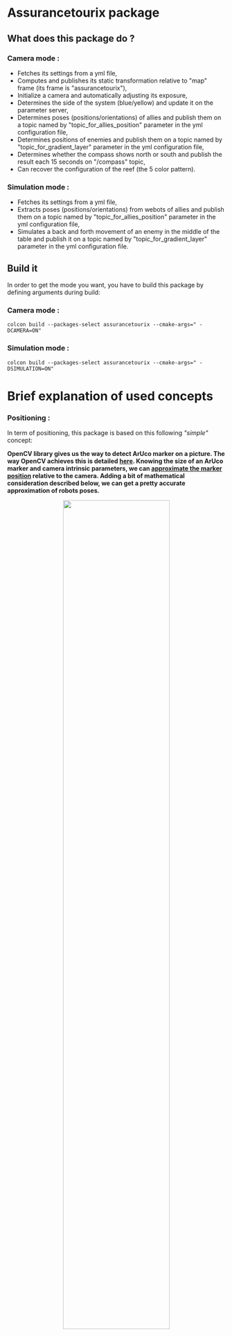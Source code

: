 # Assurancetourix package

## What does this package do ?

### Camera mode :

- Fetches its settings from a yml file,
- Computes and publishes its static transformation relative to "map" frame (its frame is "assurancetourix"),
- Initialize a camera and automatically adjusting its exposure,
- Determines the side of the system (blue/yellow) and update it on the parameter server,
- Determines poses (positions/orientations) of allies and publish them on a topic named by "topic_for_allies_position" parameter in the yml configuration file,
- Determines positions of enemies and publish them on a topic named by "topic_for_gradient_layer" parameter in the yml configuration file,
- Determines whether the compass shows north or south and publish the result each 15 seconds on "/compass" topic,
- Can recover the configuration of the reef (the 5 color pattern).

### Simulation mode :

- Fetches its settings from a yml file,
- Extracts poses (positions/orientations) from webots of allies and publish them on a topic named by "topic_for_allies_position" parameter in the yml configuration file,
- Simulates a back and forth movement of an enemy in the middle of the table and publish it on a topic named by "topic_for_gradient_layer" parameter in the yml configuration file.

## Build it

In order to get the mode you want, you have to build this package by defining arguments during build:

### Camera mode :
`colcon build --packages-select assurancetourix --cmake-args=" -DCAMERA=ON"`

### Simulation mode :
`colcon build --packages-select assurancetourix --cmake-args=" -DSIMULATION=ON"`

# Brief explanation of used concepts

### Positioning :

In term of positioning, this package is based on this following *"simple"* concept:

**OpenCV library gives us the way to detect ArUco marker on a picture. The way OpenCV achieves this is detailed [here](https://docs.opencv.org/4.5.2/d5/dae/tutorial_aruco_detection.html). Knowing the size of an ArUco marker and camera intrinsic parameters, we can [approximate the marker position](https://docs.opencv.org/4.5.2/d9/d6a/group__aruco.html#ga84dd2e88f3e8c3255eb78e0f79571bd1) relative to the camera. Adding a bit of mathematical consideration described below, we can get a pretty accurate approximation of robots poses.**

<p align="center">
<img src="./doc/pictures/aruco_detection.png" title="" width="70%">
</p>
<br/>

### Color finding :

The way OpenCV compute position is way harder than the reverse consideration which is :
*Finding a pixel in the picture knowing camera intrinsic parameters and a given x, y, z position relative to the camera.*

In fact the difficult part of this is to understand mathematics models we are using in this package. We haven't been capable of finding a function in OpenCV that directly solves the problem, so we had to mathematically investigate how to achieve it. Don't worry I'll describe it later.

Knowing the pixel of interest, it's easy to get the color, indeed, an image (in OpenCV) is an array of array of unsigned char[3] such as [blue, green, red].

## Positioning

The basic concept of positioning explained, we can start diving into some more complex considerations.

Remember, in order to get an estimation positions of ArUco markers, we have to find camera intrinsic parameters. Luckily, I wrote for you a [complete guide](https://github.com/robotique-ecam/new_camera_calibration) to find those. This repository **isn't perfect**, maybe you'll have to modify a bit of some codes for it to achieve what you want, but overall, i think it's the **perfect way to introduce and understand** the different models involved.

*Disclaimer : for performance reasons, Assurancetourix package is written in cpp and not in python as in the "new_camera_calibration" repository.*

Now you've read "new_camera_calibration" repository, you understand a bit more about, what on the earth, are the pinhole and fisheye models.

But before continuing I want to describe a bit more about the link between the original image and the fisheye correction model image knowing camera intrinsic parameters of the fisheye model.

*Original image on the left, fisheye corrected model image **balanced** (balance 0.3) on the right*

<p align="center">
<img src="./doc/pictures/fisheye_model.png" title="" width="70%">
</p>
<br/>

If the image wasn't balanced (*balance 0.0*), it would have this appearance:

<p align="center">
<img src="./doc/pictures/fisheye_unbalanced.jpg" title="" width="70%">
</p>
<br/>

*(The picture isn't far away from the table from my perspective, that's why i add a little bit of balance.)*

In case you haven't understand what i want to describe, it's this following projection:
*I have a pixel from my original image that i want to transfer into my fisheye corrected image balanced.*

<p align="center">
<img src="./doc/pictures/fisheye_correction_projection.png" title="" width="70%">
</p>
<br/>

They're 2 steps to project a pixel from the original picture to the fisheye corrected and balanced one :
- First of all call the `cv::fisheye::undistortPoints` described in the [OpenCV documentation](https://docs.opencv.org/3.4/db/d58/group__calib3d__fisheye.html#gab738cdf90ceee97b2b52b0d0e7511541) .
- Then, you'll need a transformation matrix that apply this described balance (this matrix is returned by [this line](https://github.com/robotique-ecam/new_camera_calibration/blob/dd0f6d4a4a6e2ea9ae4b847f263cee3a2a607e0b/fisheye_model/fisheye_undistord.py#L49) in the script that undistort a fisheye picture in the *new_camera_calibration* repository). Having this matrix (I'll call it new_K), here's the equation to get the new pixel position:

<p align="center">
<img src="./doc/formulas/projection_original_to_fisheye_corrected_balanced/formula_pic.png" title="" width="40%">
</p>
<br/>

### Camera settings

*How did we choose settings of the camera ?*
I'll assume you have a little background on how a camera works. We used a cool tools called [guvcview](https://doc.ubuntu-fr.org/guvcview) a very useful tool in which you can configure a bunch of options of you camera.

The principal difficulty was to **find a balance between motion blur and exposure time**. Keep in mind that we're capturing images of moving objects, that's not a problem if you're using a camera with a global shutter but they're way too expensive for us. That's why we're using a camera with an electronic rolling shutter.

If the exposure time if high, your image will be crystal clear in terms of colors (if other settings such as in the [yml parameters](https://github.com/robotique-ecam/cdfr/blob/0ad78d1e6dd02f59c0d3c98cf28d651a6cd22c88/src/assurancetourix/assurancetourix/param/assurancetourix.yml) file are correctly balanced), **but** you'll capture motion blur, so ArUco marker detection will not work as expected. In the opposite, if you set the exposure of the camera too low, for sure motion blur will not exist, **but** the picture will be way too dark for the ArUco marker detection to work as expected.

*An advice for you is to do some ArUco detection tests with settings that suits your camera and tweak them in order to have the lowest exposure time.*

**Now big problem :**
Ok that's cool, your settings are working great, but **only in your actual condition !** In fact the exposure setting is heavily dependent from the ambient light. We had to find a way to automatically configures it when starting Assurancetourix.

The solution is pretty simple:
- Put a white paper somewhere on the table (at known coordinates),
- Initialize the exposure value at a given start value,
- Check on the picture, at the white paper pixels, the BGR value,
	- If the average of the BGR value isn't high enough, raise the exposure,
	- If this average value is good enough, the time exposure is good enough, end of the auto-calibration.

<p align="center">
<img src="./doc/pictures/white_paper.jpg" title="" width="70%">
</p>
<br/>

If you pay attention at the exposure solution, you've noticed that I wrote about a way to find pixel from a given coordinate on the table. It's a bit early to discuss about it, but I will cover this topic a little later in this documentation.

### Get a position from a detected ArUco marker

Now it's time for you to understand how to find a pose (position, orientation) from a given ArUco marker that has been detected.

Reminder on our setup :
- Our camera is the [following](https://www.amazon.com/Camera-IMX317-Sensor-Windows-Android/dp/B08CV37Y2H?th=1): 4k camera, 170° fisheye lens, IMX317,
- It is used as central tracking system,
- Raspberry pi 4.

Here are steps to find the location of an ArUco marker (for our setup):
- [Step 1](https://github.com/robotique-ecam/cdfr/blob/0ad78d1e6dd02f59c0d3c98cf28d651a6cd22c88/src/assurancetourix/assurancetourix/src/assurancetourix.cpp#L298): Capture an image,
- [Step 2](https://github.com/robotique-ecam/cdfr/blob/0ad78d1e6dd02f59c0d3c98cf28d651a6cd22c88/src/assurancetourix/assurancetourix/src/assurancetourix.cpp#L424): Find the ArUco on this image, `cv::aruco::detectMarkers` gives us a vector of vector of Point2f (typically x,y of a pixel), each Point2f represents an edge of a detected marker. Plus we have a vector of ID of ArUco markers detected in the picture.
- [Step 3](https://github.com/robotique-ecam/cdfr/blob/0ad78d1e6dd02f59c0d3c98cf28d651a6cd22c88/src/assurancetourix/assurancetourix/src/assurancetourix.cpp#L400): Project all pixels of interest from the original picture to a space which represent the so called *fisheye corrected and balanced space* with the technique described in *the preamble*.
- [Step 4](https://github.com/robotique-ecam/cdfr/blob/0ad78d1e6dd02f59c0d3c98cf28d651a6cd22c88/src/assurancetourix/assurancetourix/src/assurancetourix.cpp#L504): Estimate poses of detected ArUco markers, knowing you've projected pixels of interest into a pinhole model, you can call `cv::aruco::estimatePoseSingleMarkers` with intrinsic parameters of your pinhole model. You get two vectors of vec3D representing the translation and orientation relative to the camera.

Of course that's a bit complex in terms of code because there's other stuff happening in the same time in our code. Such as the transformation of all markers from *assurancetourix* frame to a frame we're calling *map*, the estimation of robots poses extracted from all the poses of markers etc. This will be described later in the documentation.

Some details I think it's good for you to know:
- The accuracy of your positioning depends a lot of your camera models, **do not rush the model determination step** (described in "new_camera_calibration"). For example, with 400 pictures for determining the fisheye_model and another 400 pictures for the pinhole model, we achieved less than 1 cm accuracy near the camera and 3 cm accuracy in edges of the table,
- Read a lot of documentations about what you're using. By understanding what you are manipulating, it'll be a lot easier for you to understand what is going wrong,
- Tweak [parameters](https://docs.opencv.org/4.5.2/d1/dcd/structcv_1_1aruco_1_1DetectorParameters.html) of the ArUco detection, here's a pro tip: [corner refinement](https://github.com/robotique-ecam/cdfr/blob/0ad78d1e6dd02f59c0d3c98cf28d651a6cd22c88/src/assurancetourix/assurancetourix/src/assurancetourix.cpp#L39).

### Estimate the transformation of camera frame to map frame

At this point you know how to get poses of ArUco markers in your image relative to the camera frame. **But** the problem is that we don't want coordinates of ArUco markers relative to camera but relative to map instead. Here's a screenshot of rviz2 showing both frames assurancetourix and map, the arrow is what we're looking for: **the transformation between assurancetourix and map**.

<p align="center">
<img src="./doc/pictures/assurancetourix_map_tf.jpg" title="" width="70%">
</p>
<br/>

*A transformation is a couple "translation/rotation" which convert a frame into another one.*

As a first approach, we were considering a static transformation, which is a **really bad idea** but we had to start somewhere. This was a bad idea because the slightest error in positioning the camera on the mast  will inevitably lead to a large error while computing poses of ArUco markers.

**How to compute the transformation between those frames ?**

By looking at the map, you'll see something really interesting in the middle of it. There is an ArUco marker waiting for us to be used.

<p align="center">
<img src="./doc/pictures/middle_aruco.png" title="" width="70%">
</p>
<br/>

Remember, you know how to get poses of ArUco markers relative to camera. With the pose of this center ArUco in the camera frame and by knowing the pose of this marker in the map frame (x=1.5, y=0.75), mathematically there's a way to find the transformation between assurancetourix and map frames.

Here are steps to find this transformation:
- [Step 1](https://github.com/robotique-ecam/cdfr/blob/22f4b346f28eda8f42e1db540ca941e9027e4f86/src/assurancetourix/assurancetourix/src/assurancetourix.cpp#L174): Capture a bunch of images, apply the algorithm to detect and estimate ArUco poses and average poses (it'll work for one image but a lot of them will increase the precision of the pose),
- [Step 2](https://github.com/robotique-ecam/cdfr/blob/22f4b346f28eda8f42e1db540ca941e9027e4f86/src/assurancetourix/assurancetourix/src/assurancetourix.cpp#L208): Inverse this pose in order to get the camera frame relative to the center marker frame,
-  [Step 3](https://github.com/robotique-ecam/cdfr/blob/22f4b346f28eda8f42e1db540ca941e9027e4f86/src/assurancetourix/assurancetourix/src/assurancetourix.cpp#L215): Now we have camera relative to center marker and center marker relative to map, we can compute camera relative to map i.e. the transformation between assurancetourix and map frames.

You might get a little concerned about all those transformations stuff. Indeed the mathematical consideration is fully blurred transformation wise because we’re using  *[geometry2](https://github.com/ros2/geometry2/tree/galactic)* ros2 package which contains all we need about transformations. The idea is simple, people who made this package optimized it, by using it there will be a lot less errors than if we wrote by hand all equations.

**I highly recommend** you to get a look at the [tf2_kdl](https://github.com/ros2/geometry2/blob/foxy/tf2_kdl/include/tf2_kdl/tf2_kdl.h) library which is quite easy to understand and use transformations wise.

### Estimate poses of markers in the map frame

Pretty straight forward :
- [Step 1](https://github.com/robotique-ecam/cdfr/blob/0ad78d1e6dd02f59c0d3c98cf28d651a6cd22c88/src/assurancetourix/assurancetourix/src/assurancetourix.cpp#L504): Estimate markers poses using the above description on *getting a position from a detected ArUco marker*,
- [Step 2](https://github.com/robotique-ecam/cdfr/blob/0ad78d1e6dd02f59c0d3c98cf28d651a6cd22c88/src/assurancetourix/assurancetourix/src/assurancetourix.cpp#L477): Just transform markers assurancetourix relative to markers map relative using the transformation between assurancetourix and map (described above).

### Estimate robots poses

Alright, now that you know how to get markers poses relative to map, I can explain you how to compute robots poses. As you noticed, they're 6 ArUcos markers all around our robots, plus one smaller ArUco marker on top of each. There're simple reasons why:
- It's not really longer to spot one or 10 markers on a picture during marker detection,
- Generally in physics, we prefer to get an average value instead of a specific one not necessarily representative,
- ArUcos on our robots are a bit larger, a lot more pixels are considered in detection so the precision is increased.

To compute robots poses, let me introduce you [**Geometrix**](https://github.com/robotique-ecam/cdfr/blob/d7179e35e68f9bd7a9d47b45bdf30532d12022c5/src/assurancetourix/assurancetourix/include/geometrix.hpp#L20) ! The only goal of this class is to sort ArUcos in 4 categories (asterix, obelix, enemy 1, enemy 2) and estimate poses of each robot.

Here are steps of the routine:
- [Step 1](https://github.com/robotique-ecam/cdfr/blob/d7179e35e68f9bd7a9d47b45bdf30532d12022c5/src/assurancetourix/assurancetourix/src/assurancetourix.cpp#L543): Assurancetourix sends 2 MarkerArray of detected ArUcos of allies and enemies unsorted, there can be 0 up to 14 different markers at each iteration (here a *marker* is a [visualization_msgs::msg::Marker](http://docs.ros.org/en/noetic/api/visualization_msgs/html/msg/Marker.html) type),
- [Step 2](https://github.com/robotique-ecam/cdfr/blob/d7179e35e68f9bd7a9d47b45bdf30532d12022c5/src/assurancetourix/assurancetourix/src/geometrix.cpp#L87): Geometrix sort allies markers into 2 categories which are actual_asterix and actual_obelix (MarkerArray types). IDs of asterix, obelix and enemies markers are written in the [yml configuration file](https://github.com/robotique-ecam/cdfr/blob/d7179e35e68f9bd7a9d47b45bdf30532d12022c5/src/assurancetourix/assurancetourix/param/assurancetourix.yml#L21). If it cannot sort a marker, it's because it's a top one which is put in unknown_allies (MarkerArray),
-  [Step 3](https://github.com/robotique-ecam/cdfr/blob/d7179e35e68f9bd7a9d47b45bdf30532d12022c5/src/assurancetourix/assurancetourix/src/geometrix.cpp#L93): Same thing for enemies, markers are stored in actual_first_enemy, actual_second_enemy and unknown_enemies (MarkerArray),
- [Step 4](https://github.com/robotique-ecam/cdfr/blob/d7179e35e68f9bd7a9d47b45bdf30532d12022c5/src/assurancetourix/assurancetourix/src/geometrix.cpp#L99): Geometrix tries to know if each unknown_allies marker are an asterix or obelix one by drawing a circle around the position of this unknown marker and checking if all asterix or obelix markers positions are into,
- [Step 5](https://github.com/robotique-ecam/cdfr/blob/d7179e35e68f9bd7a9d47b45bdf30532d12022c5/src/assurancetourix/assurancetourix/src/geometrix.cpp#L104): Same thing for unknown_enemies,
- [Step 6](https://github.com/robotique-ecam/cdfr/blob/d7179e35e68f9bd7a9d47b45bdf30532d12022c5/src/assurancetourix/assurancetourix/src/geometrix.cpp#L110): Computes asterix and obelix poses using geometric considerations explained below,
- [Step 7](https://github.com/robotique-ecam/cdfr/blob/d7179e35e68f9bd7a9d47b45bdf30532d12022c5/src/assurancetourix/assurancetourix/src/geometrix.cpp#L112): Computes enemy 1 and enemy 2 positions using geometric considerations explained below (no need to compute orientation as they're enemies),
- [Step 8](https://github.com/robotique-ecam/cdfr/blob/d7179e35e68f9bd7a9d47b45bdf30532d12022c5/src/assurancetourix/assurancetourix/src/geometrix.cpp#L117): Predict movements of each enemy marker (for robots planners) and put a one frame later estimation position marker into enemies_markers_to_publish (MarkerArray),
- [Step 9](https://github.com/robotique-ecam/cdfr/blob/d7179e35e68f9bd7a9d47b45bdf30532d12022c5/src/assurancetourix/assurancetourix/src/geometrix.cpp#L120): Publish allies and enemies MarkerArray.

### Mathematical consideration for an ally :

Here's a schematic of an ally and its parameters used for pose estimation in Geometrix:

<p align="center">
<img src="./doc/pictures/geometrix_ally_schematic.png" title="" width="70%">
</p>
<br/>

The [algorithm estimating the pose of an ally](https://github.com/robotique-ecam/cdfr/blob/d7179e35e68f9bd7a9d47b45bdf30532d12022c5/src/assurancetourix/assurancetourix/src/geometrix.cpp#L127).

As you can imagine, they're several cases depending on the position and orientation of the considered ally (different number of ArUcos detected). The algorithm estimating the pose of an ally naively checks all known cases and average the ally pose depending on cases it was facing.

The algorithm:
- [Step 1](https://github.com/robotique-ecam/cdfr/blob/d7179e35e68f9bd7a9d47b45bdf30532d12022c5/src/assurancetourix/assurancetourix/src/geometrix.cpp#L128): Removes the top marker if it's too far away from the camera (which means its pose estimation isn't good enough),
- [Step 2](https://github.com/robotique-ecam/cdfr/blob/d7179e35e68f9bd7a9d47b45bdf30532d12022c5/src/assurancetourix/assurancetourix/src/geometrix.cpp#L135): Sorts the given ally_marker_array in 4 MarkerArrays (front, back, top, side) depending on disposition of markers IDs values given in the [yml configuration file](https://github.com/robotique-ecam/cdfr/blob/d7179e35e68f9bd7a9d47b45bdf30532d12022c5/src/assurancetourix/assurancetourix/param/assurancetourix.yml#L21) and whether the ally is asterix or obelix,
- [Step 3](https://github.com/robotique-ecam/cdfr/blob/d7179e35e68f9bd7a9d47b45bdf30532d12022c5/src/assurancetourix/assurancetourix/src/geometrix.cpp#L141): Goes through all known cases (for example 2 fronts and one side markers means [this](https://github.com/robotique-ecam/cdfr/blob/d7179e35e68f9bd7a9d47b45bdf30532d12022c5/src/assurancetourix/assurancetourix/src/geometrix.cpp#L142) and [this](https://github.com/robotique-ecam/cdfr/blob/d7179e35e68f9bd7a9d47b45bdf30532d12022c5/src/assurancetourix/assurancetourix/src/geometrix.cpp#L164) calculation),
	- If a calculation occurs, adds the result into avg_point and avg_angle,
- [Step 4](https://github.com/robotique-ecam/cdfr/blob/d7179e35e68f9bd7a9d47b45bdf30532d12022c5/src/assurancetourix/assurancetourix/src/geometrix.cpp#L232): If there was at least one calculation, averages avg_point and avg_angle depending on how many calculations occurred then creates a markers with the resulting pose of this algorithm which is the pose of the ally.

I'm not going to deep into detailing mathematics behind all cases as they are **really really basic geometric calculations**.

### Mathematical consideration for an enemy :

Here's a schematic of an enemy and its parameters used for position estimation in Geometrix:

<p align="center">
<img src="./doc/pictures/geometrix_enemy_schematic.png" title="" width="70%">
</p>
<br/>

The [algorithm estimating the position of an enemy](https://github.com/robotique-ecam/cdfr/blob/d7179e35e68f9bd7a9d47b45bdf30532d12022c5/src/assurancetourix/assurancetourix/src/geometrix.cpp#L261).

This algorithm is pretty much the **same thing as for an ally**, so I'm not about to detail it.

## Color finding :

As explained in the *preamble*, we found a way to get a color from a position in the map frame.

Here are steps to achieve it:
- [Step 1](https://github.com/robotique-ecam/cdfr/blob/d7179e35e68f9bd7a9d47b45bdf30532d12022c5/src/assurancetourix/assurancetourix/src/assurancetourix.cpp#L554): Project the 3 dimensional point from *map* frame to *assurancetourix* frame, the resulting point is about to be called pt_assurancetourix,
- [Step 2](https://github.com/robotique-ecam/cdfr/blob/d7179e35e68f9bd7a9d47b45bdf30532d12022c5/src/assurancetourix/assurancetourix/src/assurancetourix.cpp#L566): Find the pixel of interest in the pinhole model:

<p align="center">
<img src="./doc/formulas/color_finding/second_step.png" title="" width="70%">
</p>
<br/>

- [Step 3](https://github.com/robotique-ecam/cdfr/blob/d7179e35e68f9bd7a9d47b45bdf30532d12022c5/src/assurancetourix/assurancetourix/src/assurancetourix.cpp#L570): Project this pixel into the fisheye model unbalanced using the new_K matrix described in the preamble:

<p align="center">
<img src="./doc/formulas/color_finding/third_step.png" title="" width="70%">
</p>
<br/>

- [Step 4](https://github.com/robotique-ecam/cdfr/blob/d7179e35e68f9bd7a9d47b45bdf30532d12022c5/src/assurancetourix/assurancetourix/src/assurancetourix.cpp#L576): Call [`cv::fisheye::distortPoints`](https://docs.opencv.org/3.4/db/d58/group__calib3d__fisheye.html#ga75d8877a98e38d0b29b6892c5f8d7765) with the pixel resulting in step 3, the matrices of distortion and intrinsic parameters of your fisheye model, you now have coordinates of the pixel you want in your picture,
- [Step 5](https://github.com/robotique-ecam/cdfr/blob/d7179e35e68f9bd7a9d47b45bdf30532d12022c5/src/assurancetourix/assurancetourix/src/assurancetourix.cpp#L597): Get the pixel at coordinates returned in step 4 and extract the color from it.
